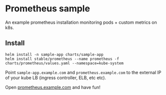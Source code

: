 # Prometheus sample

An example prometheus installation monitoring pods + custom metrics on k8s.

## Install

```
helm install -n sample-app charts/sample-app
helm install stable/prometheus --name prometheus -f charts/prometheus/values.yaml --namespace=kube-system
```

Point `sample-app.example.com` and `prometheus.example.com` to the external IP
of your kube LB (ingress controller, ELB, etc etc).

Open [prometheus.example.com](http://prometheus.example.com) and have fun!
